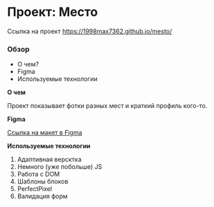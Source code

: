 # Проект: Место

Ссылка на проект
https://1998max7362.github.io/mesto/
### Обзор
* О чем?
* Figma
* Используемые технологии

**О чем**

Проект показывает фотки разных мест и краткий профиль кого-то.

**Figma**

[Ссылка на макет в Figma](https://www.figma.com/file/bjyvbKKJN2naO0ucURl2Z0/JavaScript.-Sprint-5?node-id=0%3A1)

**Используемые технологии**
 
1) Адаптивная версктка
2) Немного (уже побольше) JS
3) Работа с DOM
4) Шаблоны блоков
5) PerfectPixel
6) Валидация форм


